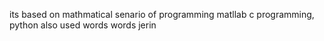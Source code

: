 
its based on mathmatical senario of programming
matllab
c programming,
python also used
words
words
jerin
